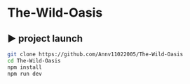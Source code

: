 # The-Wild-Oasis


## ▶️ project launch

```bash
git clone https://github.com/Annv11022005/The-Wild-Oasis
cd The-Wild-Oasis
npm install
npm run dev
```
